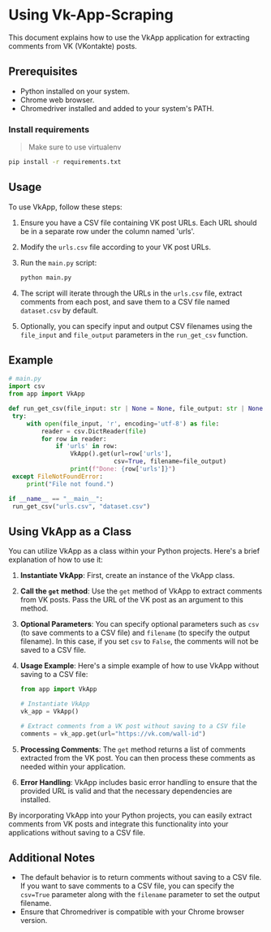 # Using Vk-App-Scraping

This document explains how to use the VkApp application for extracting comments from VK (VKontakte) posts.

## Prerequisites
- Python installed on your system.
- Chrome web browser.
- Chromedriver installed and added to your system's PATH.

### Install requirements
> Make sure to use virtualenv
```bash
pip install -r requirements.txt
```

## Usage
To use VkApp, follow these steps:

1. Ensure you have a CSV file containing VK post URLs. Each URL should be in a separate row under the column named 'urls'.

2. Modify the `urls.csv` file according to your VK post URLs.

3. Run the `main.py` script:
   ```bash
   python main.py
   ```
4. The script will iterate through the URLs in the `urls.csv` file, extract comments from each post, and save them to a CSV file named `dataset.csv` by default.

5. Optionally, you can specify input and output CSV filenames using the `file_input` and `file_output` parameters in the `run_get_csv` function.

## Example
```python
# main.py
import csv
from app import VkApp

def run_get_csv(file_input: str | None = None, file_output: str | None = None):
 try:
     with open(file_input, 'r', encoding='utf-8') as file:
         reader = csv.DictReader(file)
         for row in reader:
             if 'urls' in row:
                 VkApp().get(url=row['urls'],
                             csv=True, filename=file_output)
                 print(f"Done: {row['urls']}")
 except FileNotFoundError:
     print("File not found.")

if __name__ == "__main__":
 run_get_csv("urls.csv", "dataset.csv")
```

## Using VkApp as a Class

You can utilize VkApp as a class within your Python projects. Here's a brief explanation of how to use it:

1. **Instantiate VkApp**: First, create an instance of the VkApp class.

2. **Call the `get` method**: Use the `get` method of VkApp to extract comments from VK posts. Pass the URL of the VK post as an argument to this method.

3. **Optional Parameters**: You can specify optional parameters such as `csv` (to save comments to a CSV file) and `filename` (to specify the output filename). In this case, if you set `csv` to `False`, the comments will not be saved to a CSV file.

4. **Usage Example**: Here's a simple example of how to use VkApp without saving to a CSV file:

    ```python
    from app import VkApp

    # Instantiate VkApp
    vk_app = VkApp()

    # Extract comments from a VK post without saving to a CSV file
    comments = vk_app.get(url="https://vk.com/wall-id")
    ```

5. **Processing Comments**: The `get` method returns a list of comments extracted from the VK post. You can then process these comments as needed within your application.

6. **Error Handling**: VkApp includes basic error handling to ensure that the provided URL is valid and that the necessary dependencies are installed.

By incorporating VkApp into your Python projects, you can easily extract comments from VK posts and integrate this functionality into your applications without saving to a CSV file.

## Additional Notes
- The default behavior is to return comments without saving to a CSV file. If you want to save comments to a CSV file, you can specify the `csv=True` parameter along with the `filename` parameter to set the output filename.
- Ensure that Chromedriver is compatible with your Chrome browser version.
